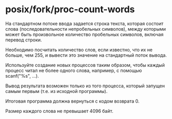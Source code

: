 # posix/fork/proc-count-words

На стандартном потоке ввода задается строка текста, которая состоит слова (последовательности непробельных символов),
между которыми может быть произвольное количество пробельных символов, включая перевод строки.

Необходимо посчитать количество слов, если известно, что их не больше, чем 255, и вывести это значение на стандартный
поток вывода.

Используйте создание новых процессов таким образом, чтобы каждый процесс читал не более одного слова, например, c
помощью scanf("%s", ...).

Вывод результата возможен только из того процесса, который запущен самым первым (т.е. из исходной программы).

Итоговая программа должна вернуться с кодом возврата 0.

Размер каждого слова не превышает 4096 байт.
